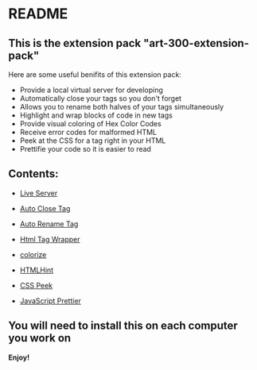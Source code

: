 # README

## This is the extension pack "art-300-extension-pack"

Here are some useful benifits of this extension pack:

* Provide a local virtual server for developing 
* Automatically close your tags so you don't forget
* Allows you to rename both halves of your tags simultaneously
* Highlight and wrap blocks of code in new tags
* Provide visual coloring of Hex Color Codes
* Receive error codes for malformed HTML
* Peek at the CSS for a tag right in your HTML
* Prettifie your code so it is easier to read

## Contents:

- [Live Server](https://marketplace.visualstudio.com/items?itemName=ritwickdey.LiveServer)
- [Auto Close Tag](https://marketplace.visualstudio.com/items?itemName=formulahendry.auto-close-tag)
- [Auto Rename Tag](https://marketplace.visualstudio.com/items?itemName=formulahendry.auto-rename-tag)
- [Html Tag Wrapper](https://marketplace.visualstudio.com/items?itemName=hwencc.html-tag-wrapper)

- [colorize](https://marketplace.visualstudio.com/items?itemName=kamikillerto.vscode-colorize)
- [HTMLHint](https://marketplace.visualstudio.com/items?itemName=mkaufman.HTMLHint)
- [CSS Peek](https://marketplace.visualstudio.com/items?itemName=pranaygp.vscode-css-peek)
- [JavaScript Prettier](https://marketplace.visualstudio.com/items?itemName=MadsKristensen.JavaScriptPrettier)

## You will need to install this on each computer you work on


**Enjoy!**